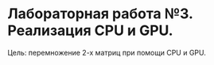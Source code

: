 # Лабораторная работа №3. Реализация CPU и GPU.

Цель: перемножение 2-х матриц при помощи CPU и GPU.
